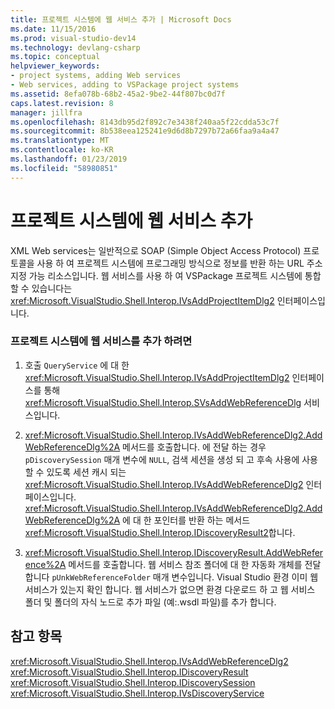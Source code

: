 ```yaml
---
title: 프로젝트 시스템에 웹 서비스 추가 | Microsoft Docs
ms.date: 11/15/2016
ms.prod: visual-studio-dev14
ms.technology: devlang-csharp
ms.topic: conceptual
helpviewer_keywords:
- project systems, adding Web services
- Web services, adding to VSPackage project systems
ms.assetid: 8efa078b-68b2-45a2-9be2-44f807bc0d7f
caps.latest.revision: 8
manager: jillfra
ms.openlocfilehash: 8143db95d2f892c7e3438f240aa5f22cdda53c7f
ms.sourcegitcommit: 8b538eea125241e9d6d8b7297b72a66faa9a4a47
ms.translationtype: MT
ms.contentlocale: ko-KR
ms.lasthandoff: 01/23/2019
ms.locfileid: "58980851"
---
```

# <a name="adding-web-services-to-project-systems"></a>프로젝트 시스템에 웹 서비스 추가
XML Web services는 일반적으로 SOAP (Simple Object Access Protocol) 프로토콜을 사용 하 여 프로젝트 시스템에 프로그래밍 방식으로 정보를 반환 하는 URL 주소 지정 가능 리소스입니다. 웹 서비스를 사용 하 여 VSPackage 프로젝트 시스템에 통합할 수 있습니다는 <xref:Microsoft.VisualStudio.Shell.Interop.IVsAddProjectItemDlg2> 인터페이스입니다.  
  
### <a name="to-add-a-web-service-to-your-project-system"></a>프로젝트 시스템에 웹 서비스를 추가 하려면  
  
1.  호출 `QueryService` 에 대 한 <xref:Microsoft.VisualStudio.Shell.Interop.IVsAddProjectItemDlg2> 인터페이스를 통해 <xref:Microsoft.VisualStudio.Shell.Interop.SVsAddWebReferenceDlg> 서비스입니다.  
  
2.  <xref:Microsoft.VisualStudio.Shell.Interop.IVsAddWebReferenceDlg2.AddWebReferenceDlg%2A> 메서드를 호출합니다. 에 전달 하는 경우 `pDiscoverySession` 매개 변수에 `NULL`, 검색 세션을 생성 되 고 후속 사용에 사용할 수 있도록 세션 캐시 되는 <xref:Microsoft.VisualStudio.Shell.Interop.IVsAddWebReferenceDlg2> 인터페이스입니다. <xref:Microsoft.VisualStudio.Shell.Interop.IVsAddWebReferenceDlg2.AddWebReferenceDlg%2A> 에 대 한 포인터를 반환 하는 메서드 <xref:Microsoft.VisualStudio.Shell.Interop.IDiscoveryResult2>합니다.  
  
3.  <xref:Microsoft.VisualStudio.Shell.Interop.IDiscoveryResult.AddWebReference%2A> 메서드를 호출합니다. 웹 서비스 참조 폴더에 대 한 자동화 개체를 전달 합니다 `pUnkWebReferenceFolder` 매개 변수입니다. Visual Studio 환경 이미 웹 서비스가 있는지 확인 합니다. 웹 서비스가 없으면 환경 다운로드 하 고 웹 서비스 폴더 및 폴더의 자식 노드로 추가 파일 (예:.wsdl 파일)를 추가 합니다.  
  
## <a name="see-also"></a>참고 항목  
 <xref:Microsoft.VisualStudio.Shell.Interop.IVsAddWebReferenceDlg2>   
 <xref:Microsoft.VisualStudio.Shell.Interop.IDiscoveryResult>   
 <xref:Microsoft.VisualStudio.Shell.Interop.IDiscoverySession>   
 <xref:Microsoft.VisualStudio.Shell.Interop.IVsDiscoveryService>